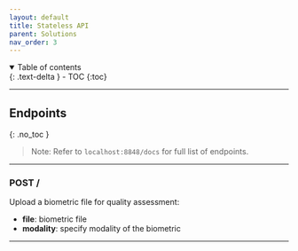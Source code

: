 ```yaml
---
layout: default
title: Stateless API
parent: Solutions
nav_order: 3
---
```


<details open markdown="block">
  <summary>
    Table of contents
  </summary>
  {: .text-delta }
- TOC
{:toc}
</details>

---

## Endpoints
{: .no_toc }

> Note: Refer to `localhost:8848/docs` for full list of endpoints.

---

### POST /

Upload a biometric file for quality assessment:

- **file**: biometric file
- **modality**: specify modality of the biometric

---
